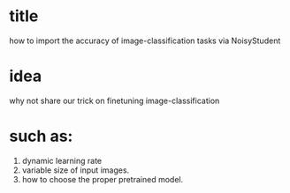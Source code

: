 # title
how to import the accuracy of image-classification tasks via NoisyStudent

# idea
why not share our trick on finetuning image-classification

# such as:
1. dynamic learning rate
2. variable size of input images.
3. how to choose the proper pretrained model.
